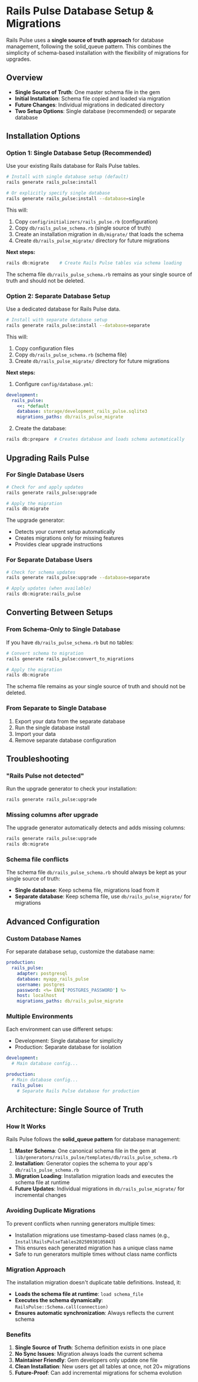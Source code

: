 # Rails Pulse Database Setup & Migrations

Rails Pulse uses a **single source of truth approach** for database management, following the solid_queue pattern. This combines the simplicity of schema-based installation with the flexibility of migrations for upgrades.

## Overview

- **Single Source of Truth**: One master schema file in the gem
- **Initial Installation**: Schema file copied and loaded via migration
- **Future Changes**: Individual migrations in dedicated directory
- **Two Setup Options**: Single database (recommended) or separate database

## Installation Options

### Option 1: Single Database Setup (Recommended)

Use your existing Rails database for Rails Pulse tables.

```bash
# Install with single database setup (default)
rails generate rails_pulse:install

# Or explicitly specify single database
rails generate rails_pulse:install --database=single
```

This will:
1. Copy `config/initializers/rails_pulse.rb` (configuration)
2. Copy `db/rails_pulse_schema.rb` (single source of truth)
3. Create an installation migration in `db/migrate/` that loads the schema
4. Create `db/rails_pulse_migrate/` directory for future migrations

**Next steps:**
```bash
rails db:migrate    # Create Rails Pulse tables via schema loading
```

The schema file `db/rails_pulse_schema.rb` remains as your single source of truth and should not be deleted.

### Option 2: Separate Database Setup

Use a dedicated database for Rails Pulse data.

```bash
# Install with separate database setup
rails generate rails_pulse:install --database=separate
```

This will:
1. Copy configuration files
2. Copy `db/rails_pulse_schema.rb` (schema file)
3. Create `db/rails_pulse_migrate/` directory for future migrations

**Next steps:**
1. Configure `config/database.yml`:
```yaml
development:
  rails_pulse:
    <<: *default
    database: storage/development_rails_pulse.sqlite3
    migrations_paths: db/rails_pulse_migrate
```

2. Create the database:
```bash
rails db:prepare  # Creates database and loads schema automatically
```

## Upgrading Rails Pulse

### For Single Database Users

```bash
# Check for and apply updates
rails generate rails_pulse:upgrade

# Apply the migration
rails db:migrate
```

The upgrade generator:
- Detects your current setup automatically
- Creates migrations only for missing features
- Provides clear upgrade instructions

### For Separate Database Users

```bash
# Check for schema updates
rails generate rails_pulse:upgrade --database=separate

# Apply updates (when available)
rails db:migrate:rails_pulse
```

## Converting Between Setups

### From Schema-Only to Single Database

If you have `db/rails_pulse_schema.rb` but no tables:

```bash
# Convert schema to migration
rails generate rails_pulse:convert_to_migrations

# Apply the migration
rails db:migrate
```

The schema file remains as your single source of truth and should not be deleted.

### From Separate to Single Database

1. Export your data from the separate database
2. Run the single database install
3. Import your data
4. Remove separate database configuration

## Troubleshooting

### "Rails Pulse not detected"

Run the upgrade generator to check your installation:
```bash
rails generate rails_pulse:upgrade
```

### Missing columns after upgrade

The upgrade generator automatically detects and adds missing columns:
```bash
rails generate rails_pulse:upgrade
rails db:migrate
```

### Schema file conflicts

The schema file `db/rails_pulse_schema.rb` should always be kept as your single source of truth:
- **Single database**: Keep schema file, migrations load from it
- **Separate database**: Keep schema file, use `db/rails_pulse_migrate/` for migrations

## Advanced Configuration

### Custom Database Names

For separate database setup, customize the database name:

```yaml
production:
  rails_pulse:
    adapter: postgresql
    database: myapp_rails_pulse
    username: postgres
    password: <%= ENV['POSTGRES_PASSWORD'] %>
    host: localhost
    migrations_paths: db/rails_pulse_migrate
```

### Multiple Environments

Each environment can use different setups:
- Development: Single database for simplicity
- Production: Separate database for isolation

```yaml
development:
  # Main database config...

production:
  # Main database config...
  rails_pulse:
    # Separate Rails Pulse database for production
```


## Architecture: Single Source of Truth

### How It Works

Rails Pulse follows the **solid_queue pattern** for database management:

1. **Master Schema**: One canonical schema file in the gem at `lib/generators/rails_pulse/templates/db/rails_pulse_schema.rb`
2. **Installation**: Generator copies the schema to your app's `db/rails_pulse_schema.rb`
3. **Migration Loading**: Installation migration loads and executes the schema file at runtime
4. **Future Updates**: Individual migrations in `db/rails_pulse_migrate/` for incremental changes

### Avoiding Duplicate Migrations

To prevent conflicts when running generators multiple times:
- Installation migrations use timestamp-based class names (e.g., `InstallRailsPulseTables20250930105043`)
- This ensures each generated migration has a unique class name
- Safe to run generators multiple times without class name conflicts

### Migration Approach

The installation migration doesn't duplicate table definitions. Instead, it:
- **Loads the schema file at runtime**: `load schema_file`
- **Executes the schema dynamically**: `RailsPulse::Schema.call(connection)`
- **Ensures automatic synchronization**: Always reflects the current schema

### Benefits

1. **Single Source of Truth**: Schema definition exists in one place
2. **No Sync Issues**: Migration always loads the current schema
3. **Maintainer Friendly**: Gem developers only update one file
4. **Clean Installation**: New users get all tables at once, not 20+ migrations
5. **Future-Proof**: Can add incremental migrations for schema evolution

